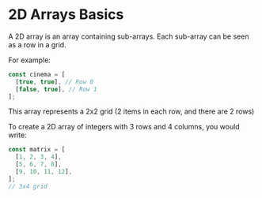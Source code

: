 # 2D Arrays Basics

A 2D array is an array containing sub-arrays. Each sub-array can be seen as a row in a grid.

For example:

```js
const cinema = [
  [true, true], // Row 0
  [false, true], // Row 1
];
```

This array represents a 2x2 grid (2 items in each row, and there are 2 rows)

To create a 2D array of integers with 3 rows and 4 columns, you would write:

```js
const matrix = [
  [1, 2, 3, 4],
  [5, 6, 7, 8],
  [9, 10, 11, 12],
];
// 3x4 grid
```
